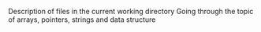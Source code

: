 Description of files in the current working directory
Going through the topic of arrays, pointers, strings and data structure
